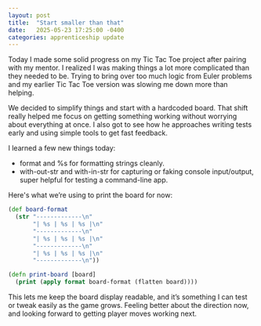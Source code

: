 ```yaml
---
layout: post
title:  "Start smaller than that"
date:   2025-05-23 17:25:00 -0400
categories: apprenticeship update
---
```


Today I made some solid progress on my
Tic Tac Toe project after pairing with
my mentor. I realized I was making things
a lot more complicated than they needed
to be. Trying to bring over too much
logic from Euler problems and my earlier
Tic Tac Toe version was slowing me down
more than helping.

We decided to simplify things and start
with a hardcoded board. That shift really
helped me focus on getting something
working without worrying about everything
at once. I also got to see how he
approaches writing tests early and using
simple tools to get fast feedback.

I learned a few new things today:

- format and %s for formatting strings cleanly.
- with-out-str and with-in-str for capturing or
  faking console input/output, super helpful for
  testing a command-line app.

Here's what we’re using to print the board for now:

```clojure
(def board-format
  (str "-------------\n"
       "| %s | %s | %s |\n"
       "-------------\n"
       "| %s | %s | %s |\n"
       "-------------\n"
       "| %s | %s | %s |\n"
       "-------------\n"))

(defn print-board [board]
  (print (apply format board-format (flatten board))))

```
This lets me keep the board display readable, and
it’s something I can test or tweak easily as the
game grows. Feeling better about the direction
now, and looking forward to getting player moves
working next.